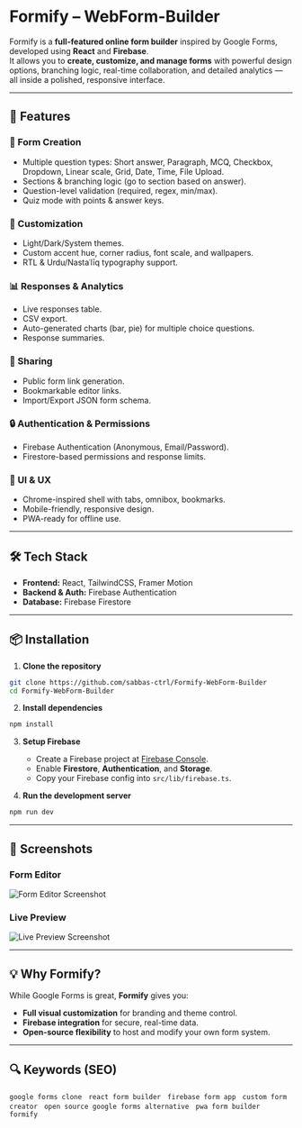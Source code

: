 # Formify – WebForm-Builder

Formify is a **full-featured online form builder** inspired by Google Forms, developed using **React** and **Firebase**.  
It allows you to **create, customize, and manage forms** with powerful design options, branching logic, real-time collaboration, and detailed analytics — all inside a polished, responsive interface.

---

## 🚀 Features

### 📝 Form Creation
- Multiple question types: Short answer, Paragraph, MCQ, Checkbox, Dropdown, Linear scale, Grid, Date, Time, File Upload.
- Sections & branching logic (go to section based on answer).
- Question-level validation (required, regex, min/max).
- Quiz mode with points & answer keys.

### 🎨 Customization
- Light/Dark/System themes.
- Custom accent hue, corner radius, font scale, and wallpapers.
- RTL & Urdu/Nastaʿlīq typography support.

### 📊 Responses & Analytics
- Live responses table.
- CSV export.
- Auto-generated charts (bar, pie) for multiple choice questions.
- Response summaries.

### 🔗 Sharing
- Public form link generation.
- Bookmarkable editor links.
- Import/Export JSON form schema.

### 🔒 Authentication & Permissions
- Firebase Authentication (Anonymous, Email/Password).
- Firestore-based permissions and response limits.

### 📱 UI & UX
- Chrome-inspired shell with tabs, omnibox, bookmarks.
- Mobile-friendly, responsive design.
- PWA-ready for offline use.

---

## 🛠️ Tech Stack
- **Frontend:** React, TailwindCSS, Framer Motion
- **Backend & Auth:** Firebase Authentication
- **Database:** Firebase Firestore

---

## 📦 Installation

1. **Clone the repository**
```bash
git clone https://github.com/sabbas-ctrl/Formify-WebForm-Builder
cd Formify-WebForm-Builder
```

2. **Install dependencies**
```bash
npm install
```

3. **Setup Firebase**
   - Create a Firebase project at [Firebase Console](https://console.firebase.google.com/).
   - Enable **Firestore**, **Authentication**, and **Storage**.
   - Copy your Firebase config into `src/lib/firebase.ts`.

4. **Run the development server**
```bash
npm run dev
```

---

## 📸 Screenshots

### Form Editor  
![Form Editor Screenshot](docs/screenshots/form-editor.png)

### Live Preview  
![Live Preview Screenshot](docs/screenshots/form-preview.png)

---

## 💡 Why Formify?
While Google Forms is great, **Formify** gives you:
- **Full visual customization** for branding and theme control.
- **Firebase integration** for secure, real-time data.
- **Open-source flexibility** to host and modify your own form system.

---

## 🔍 Keywords (SEO)
`google forms clone` &nbsp; `react form builder` &nbsp; `firebase form app` &nbsp; `custom form creator` &nbsp; `open source google forms alternative` &nbsp; `pwa form builder` &nbsp; `formify`
